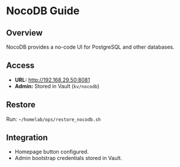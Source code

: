 # NocoDB Guide

## Overview
NocoDB provides a no-code UI for PostgreSQL and other databases.

## Access
- **URL:** http://192.168.29.50:8081
- **Admin:** Stored in Vault (`kv/nocodb`)

## Restore
Run: `~/homelab/ops/restore_nocodb.sh`

## Integration
- Homepage button configured.
- Admin bootstrap credentials stored in Vault.
